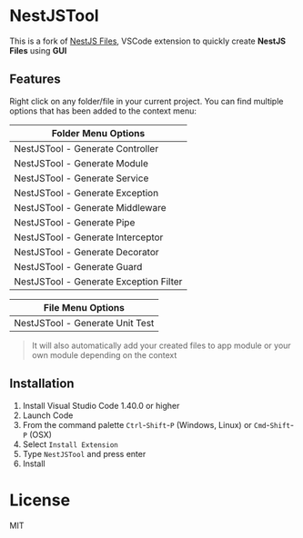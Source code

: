 # NestJSTool

This is a fork of [NestJS Files](https://github.com/SpartanX1/nestjs-files), VSCode extension to quickly create **NestJS Files** using **GUI**

## Features

Right click on any folder/file in your current project. You can find multiple options that has been added to the context menu:

| Folder Menu Options                    |
| -------------------------------------- |
| NestJSTool - Generate Controller       |
| NestJSTool - Generate Module           |
| NestJSTool - Generate Service          |
| NestJSTool - Generate Exception        |
| NestJSTool - Generate Middleware       |
| NestJSTool - Generate Pipe             |
| NestJSTool - Generate Interceptor      |
| NestJSTool - Generate Decorator        |
| NestJSTool - Generate Guard            |
| NestJSTool - Generate Exception Filter |

| File Menu Options               |
| ------------------------------- |
| NestJSTool - Generate Unit Test |

> It will also automatically add your created files to app module or your own module depending on the context

## Installation

1. Install Visual Studio Code 1.40.0 or higher
2. Launch Code
3. From the command palette `Ctrl`-`Shift`-`P` (Windows, Linux) or `Cmd`-`Shift`-`P` (OSX)
4. Select `Install Extension`
5. Type `NestJSTool` and press enter
6. Install

# License

MIT
